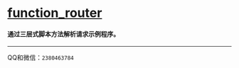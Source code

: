 # [function_router](https://codeload.github.com/dymcat/function_router/zip/master)

#### 通过三层式脚本方法解析请求示例程序。

---

QQ和微信：`2380463784`
